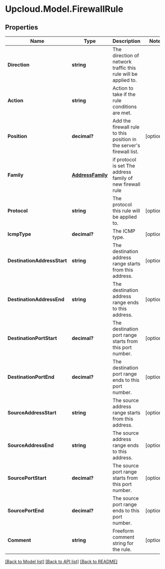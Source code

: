 # Upcloud.Model.FirewallRule
## Properties

Name | Type | Description | Notes
------------ | ------------- | ------------- | -------------
**Direction** | **string** | The direction of network traffic this rule will be applied to. | 
**Action** | **string** | Action to take if the rule conditions are met. | 
**Position** | **decimal?** | Add the firewall rule to this position in the server&#39;s firewall list. | [optional] 
**Family** | [**AddressFamily**](AddressFamily.md) | if protocol is set The address family of new firewall rule | 
**Protocol** | **string** | The protocol this rule will be applied to. | [optional] 
**IcmpType** | **decimal?** | The ICMP type. | [optional] 
**DestinationAddressStart** | **string** | The destination address range starts from this address. | [optional] 
**DestinationAddressEnd** | **string** | The destination address range ends to this address. | [optional] 
**DestinationPortStart** | **decimal?** | The destination port range starts from this port number. | [optional] 
**DestinationPortEnd** | **decimal?** | The destination port range ends to this port number. | [optional] 
**SourceAddressStart** | **string** | The source address range starts from this address. | [optional] 
**SourceAddressEnd** | **string** | The source address range ends to this address. | [optional] 
**SourcePortStart** | **decimal?** | The source port range starts from this port number. | [optional] 
**SourcePortEnd** | **decimal?** | The source port range ends to this port number. | [optional] 
**Comment** | **string** | Freeform comment string for the rule. | [optional] 

[[Back to Model list]](../README.md#documentation-for-models) [[Back to API list]](../README.md#documentation-for-api-endpoints) [[Back to README]](../README.md)

